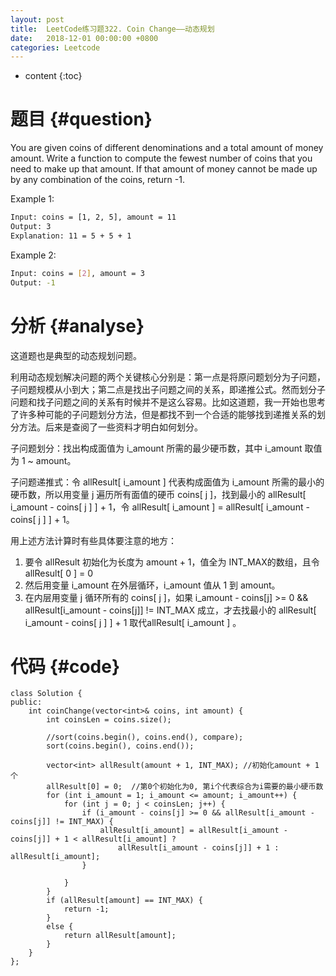 ```yaml
---
layout: post
title:  LeetCode练习题322. Coin Change——动态规划
date:   2018-12-01 00:00:00 +0800
categories: Leetcode
---
```


* content
{:toc}



# 题目  {#question}
You are given coins of different denominations and a total amount of money amount. Write a function to compute the fewest number of coins that you need to make up that amount. If that amount of money cannot be made up by any combination of the coins, return -1.

Example 1:

```bash
Input: coins = [1, 2, 5], amount = 11
Output: 3
Explanation: 11 = 5 + 5 + 1
```

Example 2:

```bash
Input: coins = [2], amount = 3
Output: -1
```


# 分析  {#analyse}
这道题也是典型的动态规划问题。

利用动态规划解决问题的两个关键核心分别是：第一点是将原问题划分为子问题，子问题规模从小到大；第二点是找出子问题之间的关系，即递推公式。然而划分子问题和找子问题之间的关系有时候并不是这么容易。比如这道题，我一开始也思考了许多种可能的子问题划分方法，但是都找不到一个合适的能够找到递推关系的划分方法。后来是查阅了一些资料才明白如何划分。

子问题划分：找出构成面值为 i_amount 所需的最少硬币数，其中 i_amount 取值为 1 ~ amount。

子问题递推式：令 allResult[ i_amount ] 代表构成面值为 i_amount 所需的最小的硬币数，所以用变量 j 遍历所有面值的硬币 coins[ j ]，找到最小的 allResult[ i_amount - coins[ j ] ] + 1，令 allResult[ i_amount ] = allResult[ i_amount - coins[ j ] ] + 1。

用上述方法计算时有些具体要注意的地方：
1. 要令 allResult 初始化为长度为 amount + 1，值全为 INT_MAX的数组，且令 allResult[ 0 ] = 0
2. 然后用变量 i_amount 在外层循环，i_amount 值从 1 到 amount。
3. 在内层用变量 j 循环所有的 coins[ j ]，如果 i_amount - coins[j] >= 0 && allResult[i_amount - coins[j]] != INT_MAX 成立，才去找最小的 allResult[ i_amount - coins[ j ] ] + 1 取代allResult[ i_amount ] 。



# 代码  {#code}
```
class Solution {
public:
    int coinChange(vector<int>& coins, int amount) {
        int coinsLen = coins.size();

        //sort(coins.begin(), coins.end(), compare);
        sort(coins.begin(), coins.end());

        vector<int> allResult(amount + 1, INT_MAX); //初始化amount + 1个
        allResult[0] = 0;  //第0个初始化为0, 第i个代表综合为i需要的最小硬币数
        for (int i_amount = 1; i_amount <= amount; i_amount++) {
            for (int j = 0; j < coinsLen; j++) {
                if (i_amount - coins[j] >= 0 && allResult[i_amount - coins[j]] != INT_MAX) {
                    allResult[i_amount] = allResult[i_amount - coins[j]] + 1 < allResult[i_amount] ?
                        allResult[i_amount - coins[j]] + 1 : allResult[i_amount];
                }

            }
        }
        if (allResult[amount] == INT_MAX) {
            return -1;
        }
        else {
            return allResult[amount];
        }
    }
};
```